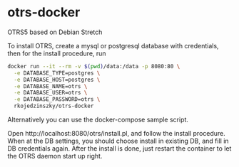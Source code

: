 # otrs-docker
OTRS5 based on Debian Stretch

To install OTRS, create a mysql or postgresql database with credentials, then for the install procedure, run
```bash
docker run --it --rm -v $(pwd)/data:/data -p 8080:80 \
  -e DATABASE_TYPE=postgres \
  -e DATABASE_HOST=postgres \
  -e DATABASE_NAME=otrs \
  -e DATABASE_USER=otrs \
  -e DATABASE_PASSWORD=otrs \
  rkojedzinszky/otrs-docker
```

Alternatively you can use the docker-compose sample script.

Open http://localhost:8080/otrs/install.pl, and follow the install procedure. When at the DB settings, you should choose install in existing DB, and fill in DB
credentials again. After the install is done, just restart the container to let the OTRS daemon start up right.
